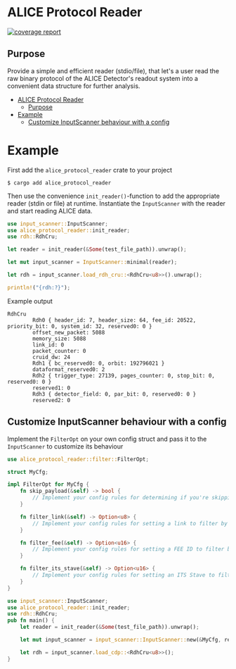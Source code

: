 # ALICE Protocol Reader
[![coverage report](https://gitlab.cern.ch/mkonig/fastpasta/badges/master/coverage.svg)](https://gitlab.cern.ch/mkonig/fastpasta/-/commits/master)
## Purpose
Provide a simple and efficient reader (stdio/file), that let's a user read the raw binary protocol of the ALICE Detector's readout system into a convenient data structure for further analysis.

- [ALICE Protocol Reader](#alice-protocol-reader)
  - [Purpose](#purpose)
- [Example](#example)
  - [Customize InputScanner behaviour with a config](#customize-inputscanner-behaviour-with-a-config)


# Example
First add the `alice_protocol_reader` crate to your project
```shell
$ cargo add alice_protocol_reader
```
Then use the convenience `init_reader()`-function to add the appropriate reader (stdin or file) at runtime. Instantiate the `InputScanner` with the reader and start reading ALICE data.
```rust
use input_scanner::InputScanner;
use alice_protocol_reader::init_reader;
use rdh::RdhCru;

let reader = init_reader(&Some(test_file_path)).unwrap();

let mut input_scanner = InputScanner::minimal(reader);

let rdh = input_scanner.load_rdh_cru::<RdhCru<u8>>().unwrap();

println!("{rdh:?}");
```
Example output

```
RdhCru
        Rdh0 { header_id: 7, header_size: 64, fee_id: 20522, priority_bit: 0, system_id: 32, reserved0: 0 }
        offset_new_packet: 5088
        memory_size: 5088
        link_id: 0
        packet_counter: 0
        cruid_dw: 24
        Rdh1 { bc_reserved0: 0, orbit: 192796021 }
        dataformat_reserved0: 2
        Rdh2 { trigger_type: 27139, pages_counter: 0, stop_bit: 0, reserved0: 0 }
        reserved1: 0
        Rdh3 { detector_field: 0, par_bit: 0, reserved0: 0 }
        reserved2: 0
```

## Customize InputScanner behaviour with a config

Implement the `FilterOpt` on your own config struct and pass it to the `InputScanner` to customize its behaviour

```Rust
use alice_protocol_reader::filter::FilterOpt;

struct MyCfg;

impl FilterOpt for MyCfg {
    fn skip_payload(&self) -> bool {
        // Implement your config rules for determining if you're skipping the payload (only reading `RDH`s)
    }

    fn filter_link(&self) -> Option<u8> {
        // Implement your config rules for setting a link to filter by
    }

    fn filter_fee(&self) -> Option<u16> {
        // Implement your config rules for setting a FEE ID to filter by
    }

    fn filter_its_stave(&self) -> Option<u16> {
        // Implement your config rules for setting an ITS Stave to filter by
    }
}

use input_scanner::InputScanner;
use alice_protocol_reader::init_reader;
use rdh::RdhCru;
pub fn main() {
    let reader = init_reader(&Some(test_file_path)).unwrap();

    let mut input_scanner = input_scanner::InputScanner::new(&MyCfg, reader, None); // None: Option<flume::Sender<InputStatType>>

    let rdh = input_scanner.load_cdp::<RdhCru<u8>>();
}
```
